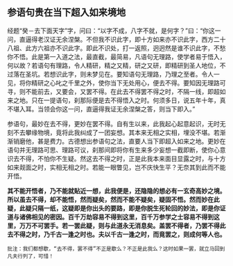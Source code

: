 ## 参语句贵在当下超入如来境地

经题“癸－去下面天字”字，问曰：“以字不成，八字不就，是何字？”曰：“你这一问，直逼得老汉证无余涅槃。不但我不识此字，即十方如来亦不识此字，西方二十八祖、此方六祖亦不识此字。即此不识处，打一返照，迥迥然是谁不识此字，不愁你不悟。此是第一入道之法，最直截，最简易，凡语句无理路，使学者易于悟入，何以故？若语句有理路，令人精研，精之又精，研之又研，即精研到圣人地位，不过落在圣坑。若想识此字，则未梦见在。要知语句无理路，乃理之至者。令人一见，将你精研之心叱之千里之外，使你当下无处用心，便去不得。要知因无理路可寻，则不能前去，又要会，又罢不得。在此去不得罢不得之时，不隔一线，即超如来之地。只在一提语句，刹那际便是去不得悟入之时。何须多日，说五年十年，真不堪入耳。当领会你这一问，直逼得我证无余涅槃之答，则当下即入。”

参语句，最妙在去不得，更妙在罢不得。自有生以来，此我起心起意起识，无时无刻不去攀缘物境，竟将此我纠成了一团妄想。其本来无相之实相，埋没不堪。若渐渐销磨他，甚是费力。古德想出参语句之法，直要人当下即超入如来之地。更妙在语句并无理路可思、理路可议，刹那间即将你有生来多少妄想一截即断，使你心意识去不得，不怕你不生疑。然这去不得之时，正是此我本来面目显露之时，与十方如来觌面之时，实相无相之时。若能一眼瞥见，岂不庆快生平？无奈其到此而不能开悟。

__其不能开悟者，乃不能就贴近一想，此我便是，还隐隐的想必有一玄奇高妙之境。所以虽去不得，却不能悟，然而疑矣，然而不能不疑矣，疑固不悟。然而妙在此疑，此疑只隔一纸，这疑即是你出头的要路，即是你脱生死轮回的妙法，即是你证道与诸佛相见的密因。百千万劫容易不得到这里，百千万参学之士容易不得到这里，万万不可罢手。若一罢此疑，则与此道永无消息矣。盖罢不得者，乃罢不得此去不得之时，乃千古一逢之时也。夫以千古一逢之时，而竟罢之，则成何等人也。__

 ```xu
批注：我们都想歇，“去不得，罢不得”不正是歇么？不正是此我么？这时如果一罢，就立马回到凡夫行列了，可惜！
```
